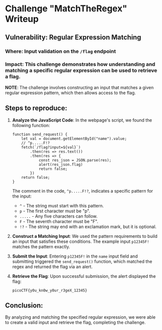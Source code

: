 # Challenge "MatchTheRegex" Writeup

## Vulnerability: Regular Expression Matching

### Where: Input validation on the `/flag` endpoint

### Impact: This challenge demonstrates how understanding and matching a specific regular expression can be used to retrieve a flag.

**NOTE**: The challenge involves constructing an input that matches a given regular expression pattern, which then allows access to the flag.

## Steps to reproduce:

1. **Analyze the JavaScript Code**:
   In the webpage's script, we found the following function:

   ```
   function send_request() {
       let val = document.getElementById("name").value;
       // ^p.....F!?
       fetch(`/flag?input=${val}`)
           .then(res => res.text())
           .then(res => {
               const res_json = JSON.parse(res);
               alert(res_json.flag)
               return false;
           })
       return false;
   }
   ```

   The comment in the code, `^p.....F!?`, indicates a specific pattern for the input:
   - `^` - The string must start with this pattern.
   - `p` - The first character must be "p".
   - `.....` - Any five characters can follow.
   - `F` - The seventh character must be "F".
   - `!?` - The string may end with an exclamation mark, but it is optional.

2. **Construct a Matching Input**:
   We used the pattern requirements to build an input that satisfies these conditions. The example input `p12345F!` matches the pattern exactly.

3. **Submit the Input**:
   Entering `p12345F!` in the `name` input field and submitting triggered the `send_request()` function, which matched the regex and returned the flag via an alert.

4. **Retrieve the Flag**:
   Upon successful submission, the alert displayed the flag:

   ```
   picoCTF{y0u_kn0w_y0ur_r3geX_12345}
   ```

## Conclusion:

By analyzing and matching the specified regular expression, we were able to create a valid input and retrieve the flag, completing the challenge.

